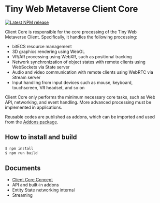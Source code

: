 # Tiny Web Metaverse Client Core

[![Latest NPM release](https://img.shields.io/npm/v/@tiny-web-metaverse/client.svg)](https://www.npmjs.com/package/@tiny-web-metaverse/client)

Client Core is responsible for the core processing of the Tiny Web Metaverse
Client. Specifically, it handles the following processing:

* bitECS resource management
* 3D graphics rendering using WebGL
* VR/AR processing using WebXR, such as positional tracking
* Network synchronization of object states with remote clients using WebSockets via State server
* Audio and video communication with remote clients using WebRTC via Stream server
* Input handling from input devices such as mouse, keyboard, touchscreen, VR headset, and so on

Client Core only performs the minimum necessary core tasks, such as Web API,
networking, and event handling. More advanced processing must be implemented in
applications.

Reusable codes are published as addons, which can be imported and used from
the [Addons package](../addons).

## How to install and build

```sh
$ npm install
$ npm run build
```

## Documents

- [Client Core Concept](../../docs/client/core_concept.md)
- API and built-in addons
- Entity State networking internal
- Streaming

